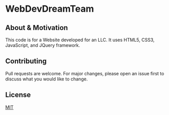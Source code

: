 # WebDevDreamTeam

## About & Motivation

This code is for a Website developed for an LLC. It uses HTML5, CSS3, JavaScript, and JQuery framework.

## Contributing
Pull requests are welcome. For major changes, please open an issue first to discuss what you would like to change.

## License
[MIT](https://choosealicense.com/licenses/mit/)
